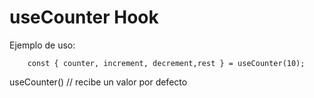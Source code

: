 # useCounter Hook

Ejemplo de uso:
```
    const { counter, increment, decrement,rest } = useCounter(10);
```

useCounter() // recibe un valor por defecto